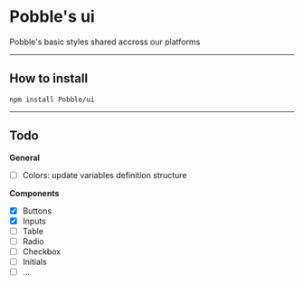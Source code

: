 # Pobble's ui
Pobble's basic styles shared accross our platforms

---

## How to install
``npm install Pobble/ui``

---

## Todo
**General**
- [ ] Colors: update variables definition structure

**Components**
- [x] Buttons
- [x] Inputs
- [ ] Table
- [ ] Radio
- [ ] Checkbox
- [ ] Initials
- [ ] ...
